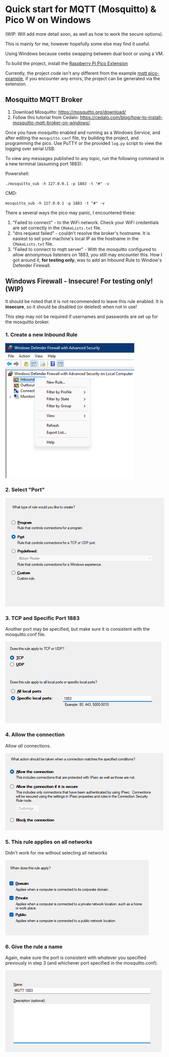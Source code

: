 # Quick start for MQTT (Mosquitto) & Pico W on Windows

(WIP: Will add more detail soon, as well as how to work the secure options).

This is mainly for me, however hopefully some else may find it useful.

Using Windows because ceebs swapping between dual boot or using a VM.

To build the project, install the [Raspberry Pi Pico Extension](https://marketplace.visualstudio.com/items?itemName=raspberry-pi.raspberry-pi-pico)

Currently, the project code isn't any different from the example [mqtt pico-example](https://github.com/raspberrypi/pico-examples/tree/master/pico_w/wifi/mqtt), if you encounter any errors, the project can be generated via the extension.

## Mosquitto MQTT Broker

1. Download Mosquitto: https://mosquitto.org/download/
2. Follow this tutorial from Cedalo: https://cedalo.com/blog/how-to-install-mosquitto-mqtt-broker-on-windows/.

Once you have mosquitto enabled and running as a Windows Service, and after editing the `mosquitto.conf` file,
try building the project, and programming the pico. Use PuTTY or the provided `log.py` script to view the logging over serial USB.

To view any messages published to any topic, run the following command in a new terminal (assuming port 1883):

Powershell:

`./mosquitto_sub -h 127.0.0.1 -p 1883 -t "#" -v`

CMD:

`mosquitto_sub -h 127.0.0.1 -p 1883 -t "#" -v`

There a several ways the pico may panic, I encountered these:

1.  "Failed to connect" - to the WiFi network. Check your WiFi credentials are set correctly in the `CMakeLists.txt` file.
2.  "dns request failed" - couldn't resolve the broker's hostname. It is easiest to set your machine's local IP as the hostname in the `CMakeLists.txt` file.
3.  "Failed to connect to mqtt server" - With the mosquitto configured to allow annonymous listeners on 1883, you still may encounter this. How I got around it, **for testing only**, was to add an Inbound Rule to Window's Defender Firewall.

## Windows Firewall - Insecure! For testing only! (WIP)

It should be noted that it is not recommended to leave this rule enabled. It is **insecure**, so it should be disabled (or deleted) when not in use!

This step may not be required if usernames and passwords are set up for the mosquitto broker.

### 1. Create a new Inbound Rule

![Windows Defender Firewall - Inbound Rule](images/WindowsDefender1.png)

### 2. Select "Port"

![Windows Defender Firewall - Select Port](images/WindowsDefender3.png)

### 3. TCP and Specific Port 1883

Another port may be specified, but make sure it is consistent with the mosquitto.conf file.

![Specify Port 1883](images/WindowsDefender4.png)

### 4. Allow the connection

Allow _all_ connections.

![Allow all connections](images/WindowsDefender5.png)

### 5. This rule applies on all networks

Didn't work for me without selecting all networks

![All networks](images/WindowsDefender6.png)

### 6. Give the rule a name

Again, make sure the port is consistent with whatever you specified previously in step 3 (and whichever port specified in the mosquitto.conf).

![Name MQTT 1883](images/WindowsDefender7.png)
